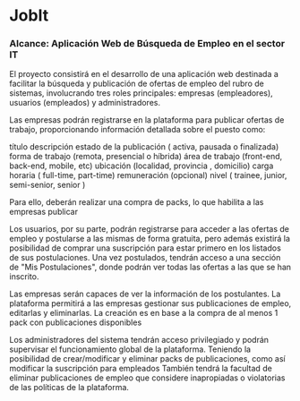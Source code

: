 # JobIt

### Alcance: Aplicación Web de Búsqueda de Empleo en el sector IT                    
El proyecto consistirá en el desarrollo de una aplicación web destinada a facilitar la búsqueda y publicación de ofertas de empleo del rubro de sistemas, involucrando tres roles principales: empresas (empleadores), usuarios (empleados) y administradores. 

Las empresas podrán registrarse en la plataforma para publicar ofertas de trabajo, proporcionando información detallada sobre el puesto como:

título
descripción
estado de la publicación ( activa, pausada o finalizada)
forma de trabajo (remota, presencial o  híbrida)
área de trabajo (front-end, back-end, mobile, etc)
ubicación (localidad, provincia , domicilio)
carga horaria ( full-time, part-time)
remuneración (opcional)
nivel ( trainee, junior, semi-senior, senior )

Para ello, deberán realizar una compra de packs, lo que habilita a las empresas publicar

Los usuarios, por su parte, podrán registrarse para acceder a las ofertas de empleo y postularse a las mismas de forma gratuita, pero además existirá la posibilidad de comprar una suscripción para estar primero en los listados de sus postulaciones. Una vez postulados, tendrán acceso a una sección de "Mis Postulaciones", donde podrán ver todas las ofertas a las que se han inscrito.

Las empresas serán capaces de ver la información de los postulantes. La plataforma permitirá a las empresas gestionar sus publicaciones de empleo, editarlas y eliminarlas. La creación es en base a la compra de al menos 1 pack con publicaciones disponibles

Los administradores del sistema tendrán acceso privilegiado y podrán supervisar el funcionamiento global de la plataforma. Teniendo la posibilidad de crear/modificar y eliminar packs de publicaciones, como así modificar la suscripción para empleados
También tendrá la facultad de eliminar publicaciones de empleo que considere inapropiadas o violatorias de las políticas de la plataforma.
